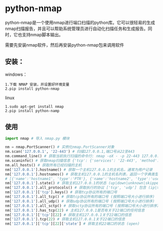 # python-nmap

python-nmap是一个使用nmap进行端口扫描的python库。它可以很轻易的生成nmap扫描报告，并且可以帮助系统管理员进行自动化扫描任务和生成报告。同时，它也支持nmap脚本输出。

需要先安装nmap软件，然后再安装python-nmap包来调用软件

## 安装：

windows：

```text
1.下载 NMAP 安装，并设置好环境变量
2.pip install python-nmap
```

linux

```text
1.sudo apt-get install nmap
2.pip install python-namp
```

## 使用

```python
import nmap # 导入 nmap.py 模块 

nm = nmap.PortScanner() # 实例化nmap.PortScanner对象  
nm.scan('127.0.0.1', '22-443') # 扫描127.0.0.1,端口号从22至443  
nm.command_line() # 获取当前执行扫描的命令行: nmap -oX - -p 22-443 127.0.0.1  
nm.scaninfo() # 获取nmap扫描信息 {'tcp': {'services': '22-443', 'method': 'connect'}}  
nm.all_hosts() # 获取所有已经扫描的主机  
nm['127.0.0.1'].hostname() # 获取一个主机127.0.0.1的主机名，通常为用户记录  
nm['127.0.0.1'].hostnames() # 获取主机127.0.0.1的主机名列表，返回一个字典类型  
# [{'name':'hostname1', 'type':'PTR'}, {'name':'hostname2', 'type':'user'}]
nm['127.0.0.1'].state() # 获取主机127.0.0.1的状态 (up|down|unknown|skipped)  
nm['127.0.0.1'].all_protocols() # 获取执行的协议 ['tcp', 'udp'] 包含 (ip|tcp|udp|sctp)  
nm['127.0.0.1']['tcp'].keys() # 获取tcp协议所有的端口号  
nm['127.0.0.1'].all_tcp() # 获取tcp协议所有的端口号 (按照端口号大小进行排序)  
nm['127.0.0.1'].all_udp() # 获取udp协议所有的端口号 (按照端口号大小进行排序)  
nm['127.0.0.1'].all_sctp() # 获取sctp协议所有的端口号 (按照端口号大小进行排序)  
nm['127.0.0.1'].has_tcp(22) # 主机127.0.0.1是否有关于22端口的任何信息  
nm['127.0.0.1']['tcp'][22] # 获取主机127.0.0.1关于22端口的信息  
nm['127.0.0.1'].tcp(22) # 获取主机127.0.0.1关于22端口的信息  
nm['127.0.0.1']['tcp'][22]['state'] # 获取主机22端口的状态 (open)
```

